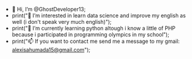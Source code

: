 - 👋 Hi, I’m @GhostDeveloper13;
- print("👀 I’m interested in learn data science and improve my english as well (i don't speak very much english)");
- print("🌱 I’m currently learning python altough i know a little of PHP because i participated in programming olympics in my school");
- print("📫 If you want to contact me send me a message to my gmail: alexisahumada15@gmail.com");

<!---
GhostDeveloper13/GhostDeveloper13 is a ✨ special ✨ repository because its `README.md` (this file) appears on your GitHub profile.
You can click the Preview link to take a look at your changes.
--->
